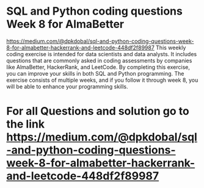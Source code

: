 # SQL and Python coding questions Week 8 for AlmaBetter
https://medium.com/@dpkdobal/sql-and-python-coding-questions-week-8-for-almabetter-hackerrank-and-leetcode-448df2f89987
This weekly coding exercise is intended for data scientists and data analysts.
It includes questions that are commonly asked in coding assessments by companies like AlmaBetter, HackerRank, and LeetCode.
By completing this exercise, you can improve your skills in both SQL and Python programming. 
The exercise consists of multiple weeks, and if you follow it through week 8, you will be able to enhance your programming skills.

# For all Questions and solution  go to the link https://medium.com/@dpkdobal/sql-and-python-coding-questions-week-8-for-almabetter-hackerrank-and-leetcode-448df2f89987
